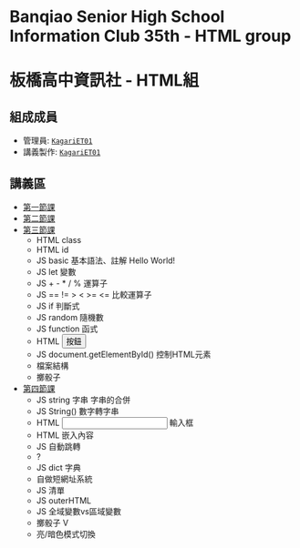 # Banqiao Senior High School Information Club 35th - HTML group
# 板橋高中資訊社 - HTML組
## 組成成員
- 管理員: [`KagariET01`]
- 講義製作: [`KagariET01`]
## 講義區
- [第一節課](尚未完成)
- [第二節課](尚未完成)
- [第三節課](https://github.com/pcic35-html/class3)
  - HTML class
  - HTML id
  - JS basic 基本語法、註解 Hello World!
  - JS let 變數
  - JS + - * / % 運算子
  - JS == != > < >= <= 比較運算子
  - JS if 判斷式
  - JS random 隨機數
  - JS function 函式
  - HTML <button> 按鈕
  - JS document.getElementById() 控制HTML元素
  - 檔案結構
  - 擲骰子
- [第四節課](https://github.com/pcic35-html/class4)
  - JS string 字串 字串的合併
  - JS String() 數字轉字串
  - HTML <input> 輸入框
  - HTML 嵌入內容
  - JS 自動跳轉
  - ?
  - JS dict 字典
  - 自做短網址系統
  - JS 清單
  - JS outerHTML
  - JS 全域變數vs區域變數
  - 擲骰子 V
  - 亮/暗色模式切換








[`KagariET01`]: /kagariet01
